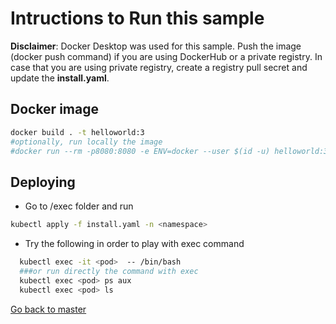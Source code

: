 # Intructions to Run this sample
**Disclaimer**: Docker Desktop was used for this sample. 
Push the image (docker push command) if you are using DockerHub or a private registry.
In case that you are using private registry, create a registry pull secret and update the **install.yaml**.

## Docker image

```sh
docker build . -t helloworld:3
#optionally, run locally the image
#docker run --rm -p8080:8080 -e ENV=docker --user $(id -u) helloworld:3
```


## Deploying
* Go to /exec folder and run 

```sh
kubectl apply -f install.yaml -n <namespace>
```
* Try the following in order to play with exec command

```sh
  kubectl exec -it <pod>  -- /bin/bash
  ###or run directly the command with exec
  kubectl exec <pod> ps aux
  kubectl exec <pod> ls 
```

[Go back to master](https://github.com/ammbra/troubleshooting/tree/master)

